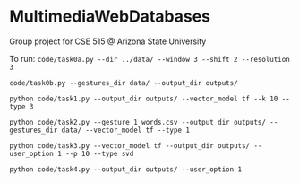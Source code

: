 # MultimediaWebDatabases
Group project for CSE 515 @ Arizona State University


To run:
```code/task0a.py --dir ../data/ --window 3 --shift 2 --resolution 3```

```code/task0b.py --gestures_dir data/ --output_dir outputs/```


```python code/task1.py --output_dir outputs/ --vector_model tf --k 10 --type 3```

```python code/task2.py --gesture 1_words.csv --output_dir outputs/ --gestures_dir data/ --vector_model tf --type 1```

``` python code/task3.py --vector_model tf --output_dir outputs/ --user_option 1 --p 10 --type svd ```

``` python code/task4.py --output_dir outputs/ --user_option 1 ```